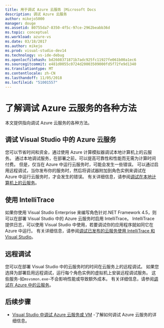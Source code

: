 ```yaml
---
title: 用于调试 Azure 云服务 |Microsoft Docs
description: 调试 Azure 云服务
author: mikejo5000
manager: douge
ms.assetid: 80755da7-8350-4f5c-97ce-2962beabb36d
ms.topic: conceptual
ms.workload: azure-vs
ms.date: 03/18/2017
ms.author: mikejo
ms.prod: visual-studio-dev14
ms.technology: vs-ide-debug
ms.openlocfilehash: bd2608371871b7adc925fc11927fe061b00a1ec6
ms.sourcegitcommit: e481d0055c0724d20003509000fd5f72fe9d1340
ms.translationtype: MT
ms.contentlocale: zh-CN
ms.lasthandoff: 11/05/2018
ms.locfileid: "51001557"
---
```

# <a name="learn-the-various-ways-to-debug-an-azure-cloud-service"></a>了解调试 Azure 云服务的各种方法
本文提供指向调试 Azure 云服务的各种方法。 

## <a name="debugging-an-azure-cloud-service-in-visual-studio"></a>调试 Visual Studio 中的 Azure 云服务
您可以节省时间和资金，通过使用 Azure 计算模拟器调试本地计算机上的云服务。 通过本地调试服务，在部署之前，可以提高可靠性和性能而无需为计算时间付费。 但是，仅当在 Azure 中运行云服务时，可能会发生一些错误。 可以通过启用远程调试，当你发布你的服务时，然后将调试器附加到角色实例来调试在 Azure 中运行云服务时，才会发生的错误。 有关详细信息，请参阅[调试在本地计算机上的云服务](vs-azure-tools-debug-cloud-services-virtual-machines.md#debug-your-cloud-service-on-your-local-computer)。

## <a name="using-intellitrace"></a>使用 IntelliTrace 
如果你使用 Visual Studio Enterprise 来编写角色针对.NET Framework 4.5，则可以在部署 Visual Studio 中的 Azure 云服务时启用 IntelliTrace。 IntelliTrace 提供日志，可以使用 Visual Studio 中使用，若要调试你的应用程序就如同它在 Azure 中运行。 有关详细信息，请参阅[调试已发布的云服务使用 IntelliTrace 和 Visual Studio](http://go.microsoft.com/fwlink/p/?LinkId=623016)。

## <a name="remote-debugging"></a>远程调试 
您可以在部署 Visual Studio 中的云服务时的时间在云服务上的远程调试。 如果您选择为部署启用远程调试，运行每个角色实例的虚拟机上安装远程调试服务。 这些服务-如`msvsmon.exe`-不会影响性能或导致额外成本。 有关详细信息，请参阅[调试在 Azure 中的云服务](vs-azure-tools-debug-cloud-services-virtual-machines.md#debug-a-cloud-service-in-azure)。

## <a name="next-steps"></a>后续步骤
- [Visual Studio 中调试 Azure 云服务或 VM](./vs-azure-tools-debug-cloud-services-virtual-machines.md) -了解如何调试 Azure 云服务的详细信息。